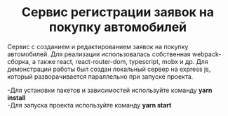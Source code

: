 <h1 align="center">Cервис регистрации заявок на покупку автомобилей</h1>

Cервис с созданием и редактированием заявок на покупку автомобилей. Для реализации использовалась собственная webpack-сборка, а также react, react-router-dom, typescript, mobx и др. 
Для демонстрации работы был создан локальный сервер на express js, который разворачивается параллельно при запуске проекта. </br>

-Для установки пакетов и зависимостей используйте команду <b> yarn install</b> </br>
-Для запуска проекта используйте команду <b>yarn start</b>
